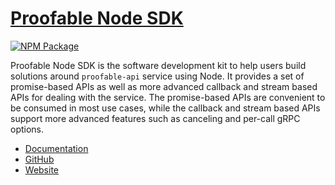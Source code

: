 # [Proofable Node SDK](https://github.com/SouthbankSoftware/proofable/tree/master/node_sdk)

<!-- ANCHOR: introduction -->
[![NPM Package](https://img.shields.io/npm/v/proofable?style=flat-square)](https://www.npmjs.com/package/proofable)

Proofable Node SDK is the software development kit to help users build solutions around `proofable-api` service using Node. It provides a set of promise-based APIs as well as more advanced callback and stream based APIs for dealing with the service. The promise-based APIs are convenient to be consumed in most use cases, while the callback and stream based APIs support more advanced features such as canceling and per-call gRPC options.
<!-- ANCHOR_END: introduction -->

- [Documentation](https://docs.proofable.io/node_sdk/)
- [GitHub](https://github.com/SouthbankSoftware/proofable/tree/master/node_sdk)
- [Website](https://www.proofable.io)
